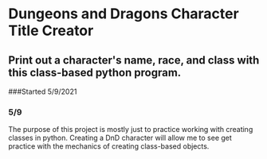 # Dungeons and Dragons Character Title Creator
## Print out a character's name, race, and class with this class-based python program.
###Started 5/9/2021

### 5/9
The purpose of this project is mostly just to practice working with creating classes in python. Creating a DnD character will allow me to see get practice with the mechanics of creating class-based objects. 
